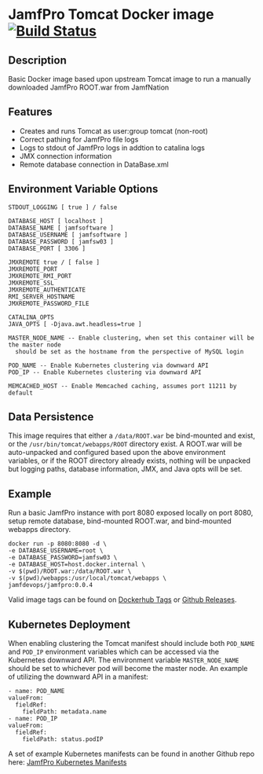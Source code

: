 # JamfPro Tomcat Docker image [![Build Status](https://travis-ci.com/jamf/jamfpro.svg?branch=master)](https://travis-ci.com/jamf/jamfpro)

## Description
Basic Docker image based upon upstream Tomcat image to run a manually downloaded JamfPro ROOT.war from JamfNation

## Features
* Creates and runs Tomcat as user:group tomcat (non-root)
* Correct pathing for JamfPro file logs
* Logs to stdout of JamfPro logs in addtion to catalina logs
* JMX connection information
* Remote database connection in DataBase.xml

## Environment Variable Options
```
STDOUT_LOGGING [ true ] / false

DATABASE_HOST [ localhost ]
DATABASE_NAME [ jamfsoftware ]
DATABASE_USERNAME [ jamfsoftware ]
DATABASE_PASSWORD [ jamfsw03 ]
DATABASE_PORT [ 3306 ]

JMXREMOTE true / [ false ]
JMXREMOTE_PORT
JMXREMOTE_RMI_PORT
JMXREMOTE_SSL
JMXREMOTE_AUTHENTICATE
RMI_SERVER_HOSTNAME
JMXREMOTE_PASSWORD_FILE

CATALINA_OPTS
JAVA_OPTS [ -Djava.awt.headless=true ]

MASTER_NODE_NAME -- Enable clustering, when set this container will be the master node 
  should be set as the hostname from the perspective of MySQL login

POD_NAME -- Enable Kubernetes clustering via downward API
POD_IP -- Enable Kubernetes clustering via downward API

MEMCACHED_HOST -- Enable Memcached caching, assumes port 11211 by default

```

## Data Persistence
This image requires that either a `/data/ROOT.war` be bind-mounted and exist, or the `/usr/bin/tomcat/webapps/ROOT` directory exist.
A ROOT.war will be auto-unpacked and configured based upon the above environment variables, or if the ROOT directory already exists, nothing will be unpacked but logging paths, database information, JMX, and Java opts will be set.

## Example
Run a basic JamfPro instance with port 8080 exposed locally on port 8080, setup remote database, bind-mounted ROOT.war, and bind-mounted webapps directory.

```
docker run -p 8080:8080 -d \
-e DATABASE_USERNAME=root \
-e DATABASE_PASSWORD=jamfsw03 \
-e DATABASE_HOST=host.docker.internal \
-v $(pwd)/ROOT.war:/data/ROOT.war \
-v $(pwd)/webapps:/usr/local/tomcat/webapps \
jamfdevops/jamfpro:0.0.4
```
Valid image tags can be found on  [Dockerhub Tags](https://hub.docker.com/r/jamfdevops/jamfpro/tags/) or [Github Releases](https://github.com/jamf/jamfpro/releases).


## Kubernetes Deployment
When enabling clustering the Tomcat manifest should include both `POD_NAME` and `POD_IP` environment variables which can be accessed via the Kubernetes downward API.  The environment variable `MASTER_NODE_NAME` should be set to whichever pod will become the master node.  An example of utilizing the downward API in a manifest:
```
- name: POD_NAME
valueFrom:
  fieldRef:
    fieldPath: metadata.name
- name: POD_IP
valueFrom:
  fieldRef:
    fieldPath: status.podIP
```
A set of example Kubernetes manifests can be found in another Github repo here: [JamfPro Kubernetes Manifests](https://github.com/jamf/kubernetesManifests)